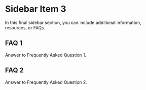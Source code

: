 # Sidebar Item 3

In this final sidebar section, you can include additional information, resources, or FAQs.

## FAQ 1

Answer to Frequently Asked Question 1.

## FAQ 2

Answer to Frequently Asked Question 2.